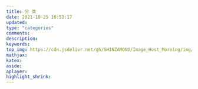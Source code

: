 ```yaml
---
title: 分 类
date: 2021-10-25 16:53:17
updated:
type: "categories"
comments:
description:
keywords:
top_img: https://cdn.jsdelivr.net/gh/SHINZAMONO/Image_Host_Morning/img/category_banner.jpg
mathjax:
katex:
aside:
aplayer:
highlight_shrink:
---
```

